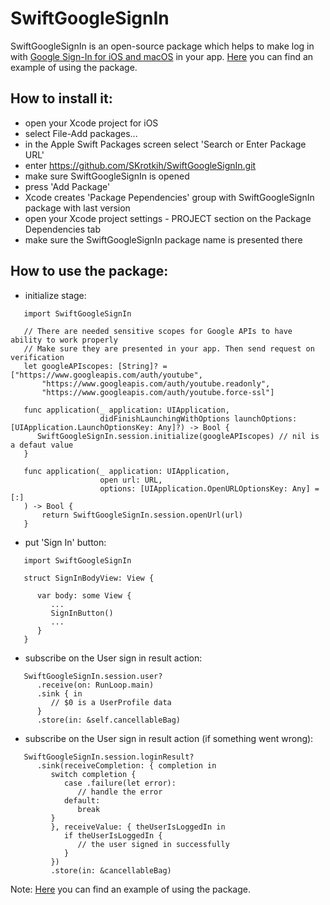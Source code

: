# SwiftGoogleSignIn

SwiftGoogleSignIn is an open-source package which helps to make log in with [Google Sign-In for iOS and macOS](https://developers.google.com/identity/sign-in/ios/start) in your app.
[Here](https://github.com/SKrotkih/LiveEvents) you can find an example of using the package.

## How to install it:

- open your Xcode project for iOS
- select File-Add packages...
- in the Apple Swift Packages screen select 'Search or Enter Package URL'
- enter https://github.com/SKrotkih/SwiftGoogleSignIn.git
- make sure SwiftGoogleSignIn is opened
- press 'Add Package' 
- Xcode creates 'Package Pependencies' group with SwiftGoogleSignIn package with last version 
- open your Xcode project settings - PROJECT section on the Package Dependencies tab
- make sure the SwiftGoogleSignIn package name is presented there 

## How to use the package:

- initialize stage:

```
   import SwiftGoogleSignIn

   // There are needed sensitive scopes for Google APIs to have ability to work properly
   // Make sure they are presented in your app. Then send request on verification
   let googleAPIscopes: [String]? = ["https://www.googleapis.com/auth/youtube",
       "https://www.googleapis.com/auth/youtube.readonly",
       "https://www.googleapis.com/auth/youtube.force-ssl"]

   func application(_ application: UIApplication,
                    didFinishLaunchingWithOptions launchOptions: [UIApplication.LaunchOptionsKey: Any]?) -> Bool {
      SwiftGoogleSignIn.session.initialize(googleAPIscopes) // nil is a defaut value 
   }
   
   func application(_ application: UIApplication,
                    open url: URL,
                    options: [UIApplication.OpenURLOptionsKey: Any] = [:]
   ) -> Bool {
       return SwiftGoogleSignIn.session.openUrl(url)
   }
```
 
- put 'Sign In' button:

```
   import SwiftGoogleSignIn

   struct SignInBodyView: View {

      var body: some View {
         ...
         SignInButton()
         ...
      }
   }
```
- subscribe on the User sign in result action:
```
   SwiftGoogleSignIn.session.user?
      .receive(on: RunLoop.main)
      .sink { in
         // $0 is a UserProfile data
      }
      .store(in: &self.cancellableBag)
```      
- subscribe on the User sign in result action (if something went wrong):
```
   SwiftGoogleSignIn.session.loginResult?
      .sink(receiveCompletion: { completion in
         switch completion {
            case .failure(let error):
               // handle the error
            default:
               break
         }
         }, receiveValue: { theUserIsLoggedIn in
            if theUserIsLoggedIn {
               // the user signed in successfully
            }
         })
         .store(in: &cancellableBag)
```
 Note: [Here](https://github.com/SKrotkih/LiveEvents) you can find an example of using the package.
